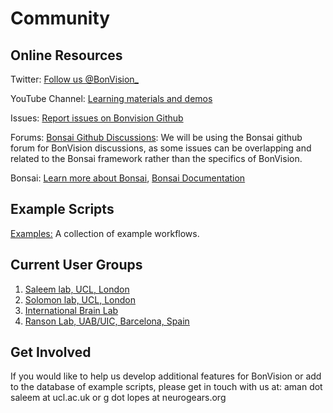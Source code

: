 # Community

## Online Resources

Twitter: [Follow us @BonVision_](https://twitter.com/BonVision_)

YouTube Channel: [Learning materials and demos](https://www.youtube.com/channel/UCEg-3mfbvjIwbzDVvqYudAA)

Issues: [Report issues on Bonvision Github](https://github.com/bonvision/BonVision/issues)

Forums: [Bonsai Github Discussions](https://github.com/orgs/bonsai-rx/discussions): We will be using the Bonsai github forum for BonVision discussions, as some issues can be overlapping and related to the Bonsai framework rather than the specifics of BonVision. 

Bonsai: [Learn more about Bonsai](https://bonsai-rx.org/), [Bonsai Documentation](https://bonsai-rx.org/docs/)

## Example Scripts

[Examples:](https://github.com/bonvision/examples)
A collection of example workflows.

## Current User Groups
1. [Saleem lab, UCL, London](https://www.saleemlab.com)
2. [Solomon lab, UCL, London](https://www.solomonlab.info)
3. [International Brain Lab](https://www.internationalbrainlab.com/)
4. [Ranson Lab, UAB/UIC, Barcelona, Spain](https://www.ransonlab.net)

## Get Involved
If you would like to help us develop additional features for BonVision or add to the database of example scripts, please get in touch with us at: aman dot saleem at ucl.ac.uk or g dot lopes at neurogears.org